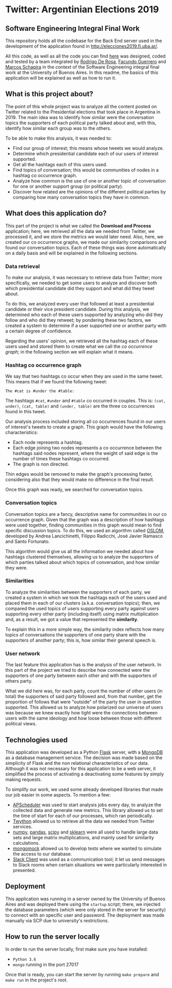 # Twitter: Argentinian Elections 2019
## Software Engineering Integral Final Work

This repository holds all the codebase for the Back End server used in the development of the application found in
http://elecciones2019.fi.uba.ar/. 

All this code, as well as all the code you can find [here](https://github.com/facuguerrero/eleccionesFrontEnd) was 
designed, coded and tested by a team integrated by [Rodrigo De Rosa](https://github.com/RodrigoDeRosa), 
[Facundo Guerrero](https://github.com/facuguerrero) and [Marcos Schapira](https://github.com/marcossch) in the context 
of the Software Engineering integral final work at the University of Buenos Aires. In this readme, the basics of this 
application will be explained as well as how to run it.

## What is this project about?

The point of this whole project was to analyze all the content posted on Twitter related to the Presidential elections
that took place in Argentina in 2019. The main idea was to identify how similar were the conversation topics the
supporters of each political party talked about and, with this, identify how similar each group was to the others.

To be able to make this analysis, it was needed to:

* Find our group of interest; this means whose tweets we would analyze.
* Determine which presidential candidate each of our users of interest supported.
* Get all the hashtags each of this users used.
* Find topics of conversation; this would be communities of nodes in a hashtag co occurrence graph.
* Analyze how common is the use of one or another topic of conversation for one or another support group (or political
party).
* Discover how related are the opinions of the different political parties by comparing how many conversation topics
they have in common.

## What does this application do?

This part of the project is what we called the **Download and Process** application; here, we retrieved all the data we
needed from Twitter, we processed it, and we store the metrics we would later need. Also, here, we created our co
occurrence graphs, we made our similarity comparisons and found our conversation topics. Each of these things was 
done automatically on a daily basis and will be explained in the following sections.

### Data retrieval

To make our analysis, it was necessary to retrieve data from Twitter; more specifically, we needed to get some users
to analyze and discover both which presidential candidate did they support and what did they tweet about. 

To do this, we analyzed every user that followed at least a presidential candidate or their vice president candidate.
During this analysis, we determined who each of these users supported by analyzing who did they follow and who did they
retweet; by pondering these two factors, we created a system to determine if a user supported one or another party with
a certain degree of confidence.

Regarding the users' opinion, we retrieved all the hashtag each of these users used and stored them to create what we
call the *co occurrence graph*; in the following section we will explain what it means.

### Hashtag co occurrence graph

We say that two hashtags co occur when they are used in the same tweet. This means that if we found the following tweet:

```
The #cat is #under the #table:
```

The hashtags `#cat`, `#under` and `#table` co occurred in couples. This is: `(cat, under)`, `(cat, table)` and
`(under, table)` are the three co occurrences found in this tweet.

Our analysis process included storing all co occurrences found in our users of interest's tweets to create a graph. This
graph would have the following characteristics:

* Each node represents a hashtag.
* Each edge joining two nodes represents a co occurrence between the hashtags said nodes represent, where the weight
of said edge is the number of times these hashtags co occurred.
* The graph is non directed.

Thin edges would be removed to make the graph's processing faster, considering also that they would make no difference
in the final result.

Once this graph was ready, we searched for conversation topics.

### Conversation topics

Conversation topics are a fancy, descriptive name for communities in our co occurrence graph. Given that the graph was
a description of how hashtags were used together, finding communities in this graph would mean to find specific 
discussion topics. To do this, we used an algorithm called [OSLOM](http://www.oslom.org/), developed by Andrea 
Lancichinetti, Filippo Radicchi, José Javier Ramasco and Santo Fortunato.

This algorithm would give us all the information we needed about how hashtags clustered themselves, allowing us to
analyze the supporters of which parties talked about which topics of conversation, and how similar they were.

### Similarities

To analyze the similarities between the supporters of each party, we created a system in which we took the hashtags each
of the users used and placed them in each of our clusters (a.k.a. conversation topics); then, we compared the used 
topics of users supporting every party against users supporting every other party (including itself) using matrix 
multiplication and, as a result, we got a value that represented the **similarity**.

To explain this in a more simple way, the similarity index reflects how many topics of conversations the supporters of 
one party share with the supporters of another party; this is, how similar their general speech is.

### User network

The last feature this application has is the analysis of the user network. In this part of the project we tried to
describe how connected were the supporters of one party between each other and with the supporters of others party.

What we did here was, for each party, count the number of other users (in total) the supporters of said party followed
and, from that number, get the proportion of follows that were "outside" of the party the user in question supported.
This allowed us to analyze how polarized our universe of users was because we knew exactly how tight were the connections
between users with the same ideology and how loose between those with different political views.

## Technologies used

This application was developed as a Python [Flask](https://flask.palletsprojects.com/en/1.1.x/) server, with a 
[MongoDB](https://www.mongodb.com/) as a database management service. The decision was made based on the simplicity of 
Flask and the non relational characteristics of our data. Although it was not necessary for this application to be a web
server, it simplified the process of activating a deactivating some features by simply making requests.

To simplify our work, we used some already developed libraries that made our job easier in some aspects. To mention a
few:

* [APScheduler](https://apscheduler.readthedocs.io/en/stable/) was used to start analysis jobs every day, to analyze the
collected data and generate new metrics. This library allowed us to set the time of start for each of our processes, 
which ran periodically.
* [Twython](https://twython.readthedocs.io/en/latest/) allowed us to retrieve all the data we needed from Twitter 
services.
* [numpy](https://numpy.org/), [pandas](https://pandas.pydata.org/), [scipy](https://www.scipy.org/) and 
[sklearn](https://scikit-learn.org/stable/) were all used to handle large data sets and large matrix multiplications, and
mainly used for similarity calculations.
* [mongomock](https://github.com/mongomock/mongomock) allowed us to develop tests where we wanted to simulate the access
to our database.
* [Slack Client](https://slack.dev/python-slackclient/) was used as a communication tool; it let us send messages to 
Slack rooms when certain situations we were particularly interested in presented.

## Deployment

This application was running in a server owned by the University of Buenos Aires and was deployed there using the
`startup` script; there, we injected the database parameters (which were only stored in the server for security) to
connect with an specific user and password. The deployment was made manually via SCP due to university's restrictions.

## How to run the server locally

In order to run the server locally, first make sure you have installed:

* `Python 3.6`
* `mongo` running in the port 27017

Once that is ready, you can start the server by running `make prepare` and `make run` in the project's root.
